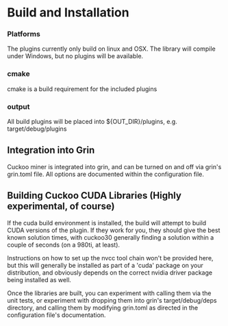 # Build and Installation

### Platforms

The plugins currently only build on linux and OSX. The library will compile under Windows, but no plugins will be available.

### cmake

cmake is a build requirement for the included plugins

### output

All build plugins will be placed into ${OUT_DIR}/plugins, e.g. target/debug/plugins

## Integration into Grin

Cuckoo miner is integrated into grin, and can be turned on and off via grin's grin.toml file. All options are documented
within the configuration file.

## Building Cuckoo CUDA Libraries (Highly experimental, of course)

If the cuda build environment is installed, the build will attempt to build CUDA versions of the plugin. If they work for you,
they should give the best known solution times, with cuckoo30 generally finding a solution within a couple of seconds 
(on a 980ti, at least).

Instructions on how to set up the nvcc tool chain won't be provided here, but this will generally be installed 
as part of a 'cuda' package  on your distribution, and obviously depends on the correct nvidia driver package
being installed as well.

Once the libraries are built, you can experiment with calling them via the unit tests, or
experiment with dropping them into grin's target/debug/deps directory, and calling them by modifying
grin.toml as directed in the configuration file's documentation.



